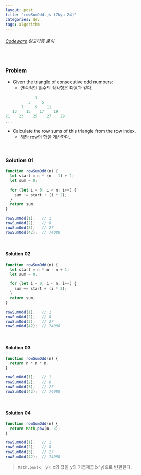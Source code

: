 ```yaml
---
layout: post
title: "rowSumOdd.js (7kyu 24)"
categories: dev
tags: algorithm
---
```


###### [Codewars](https://www.codewars.com) 알고리즘 풀이

<br>

### Problem

- Given the triangle of consecutive odd numbers:
  - 연속적인 홀수의 삼각형은 다음과 같다.

```js
             1
          3     5
       7     9    11
   13    15    17    19
21    23    25    27    29
...
```

- Calculate the row sums of this triangle from the row index.
  - 해당 row의 합을 계산한다.

<br>

### Solution 01

```js
function rowSumOdd(n) {
  let start = n * (n - 1) + 1;
  let sum = 0;
  
  for (let i = 0; i < n; i++) {
    sum += start + (i * 2);
  }
  return sum;
}

rowSumOdd(1);	// 1
rowSumOdd(2);	// 8
rowSumOdd(3);	// 27
rowSumOdd(42);	// 74088
```

<br>

#### Solution 02

```js
function rowSumOdd(n) {
  let start = n * n - n + 1;
  let sum = 0;
  
  for (let i = 0; i < n; i++) {
    sum += start + (i * 2);
  }
  return sum;
}

rowSumOdd(1);	// 1
rowSumOdd(2);	// 8
rowSumOdd(3);	// 27
rowSumOdd(42);	// 74088
```

<br>

#### Solution 03

```js
function rowSumOdd(n) {
  return n * n * n;
}

rowSumOdd(1);	// 1
rowSumOdd(2);	// 8
rowSumOdd(3);	// 27
rowSumOdd(42);	// 74088
```

<br>

#### Solution 04

```js
function rowSumOdd(n) {
  return Math.pow(n, 3);
}

rowSumOdd(1);	// 1
rowSumOdd(2);	// 8
rowSumOdd(3);	// 27
rowSumOdd(42);	// 74088
```

> `Math.pow(x, y)`: x의 값을 y의 거듭제곱(x^y)으로 반환한다.

<br>